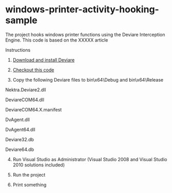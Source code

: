 windows-printer-activity-hooking-sample
=======================================

The project hooks windows printer functions using the Deviare Interception Engine.
This code is based on the XXXXX article

Instructions

1. [Download and install Deviare](http://www.nektra.com/products/deviare-api-hook-windows/download)

2. [Checkout this code](https://github.com/srw/windows-printer-activity-hooking-sample)

3. Copy the following Deviare files to bin\x64\Debug and bin\x64\Release

Nektra.Deviare2.dll

DeviareCOM64.dll

DeviareCOM64.X.manifest

DvAgent.dll

DvAgent64.dll

Deviare32.db

Deviare64.db

4. Run Visual Studio as Administrator (Visual Studio 2008 and Visual Studio 2010 solutions included)

5. Run the project

6. Print something


